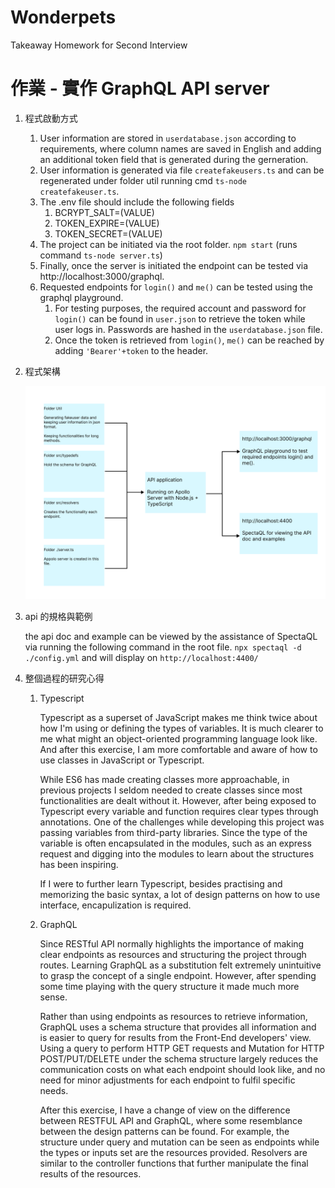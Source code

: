# Wonderpets

Takeaway Homework for Second Interview

# 作業 - 實作 GraphQL API server

1. 程式啟動方式

   1. User information are stored in `userdatabase.json` according to requirements, where column names are saved in English and adding an additional token field that is generated during the gerneration.
   2. User information is generated via file `createfakeusers.ts` and can be regenerated under folder util running cmd `ts-node createfakeuser.ts`.
   3. The .env file should include the following fields
      1. BCRYPT_SALT=(VALUE)
      2. TOKEN_EXPIRE=(VALUE)
      3. TOKEN_SECRET=(VALUE)
   4. The project can be initiated via the root folder. `npm start` (runs command `ts-node server.ts`)
   5. Finally, once the server is initiated the endpoint can be tested via http://localhost:3000/graphql.
   6. Requested endpoints for `login()` and `me()` can be tested using the graphql playground.
      1. For testing purposes, the required account and password for `login()` can be found in `user.json` to retrieve the token while user logs in. Passwords are hashed in the `userdatabase.json` file.
      2. Once the token is retrieved from `login()`, `me()` can be reached by adding `'Bearer'+token` to the header.

2. 程式架構

   ![API Structure](/public/apistructure.png)

3. api 的規格與範例

   the api doc and example can be viewed by the assistance of SpectaQL via running the following command in the root file. `npx spectaql -d ./config.yml` and will display on `http://localhost:4400/`

4. 整個過程的研究心得

   1. Typescript

      Typescript as a superset of JavaScript makes me think twice about how I'm using or defining the types of variables. It is much clearer to me what might an object-oriented programming language look like. And after this exercise, I am more comfortable and aware of how to use classes in JavaScript or Typescript.

      While ES6 has made creating classes more approachable, in previous projects I seldom needed to create classes since most functionalities are dealt without it. However, after being exposed to Typescript every variable and function requires clear types through annotations. One of the challenges while developing this project was passing variables from third-party libraries. Since the type of the variable is often encapsulated in the modules, such as an express request and digging into the modules to learn about the structures has been inspiring.

      If I were to further learn Typescript, besides practising and memorizing the basic syntax, a lot of design patterns on how to use interface, encapulization is required.

   2. GraphQL

      Since RESTful API normally highlights the importance of making clear endpoints as resources and structuring the project through routes. Learning GraphQL as a substitution felt extremely unintuitive to grasp the concept of a single endpoint. However, after spending some time playing with the query structure it made much more sense.

      Rather than using endpoints as resources to retrieve information, GraphQL uses a schema structure that provides all information and is easier to query for results from the Front-End developers' view. Using a query to perform HTTP GET requests and Mutation for HTTP POST/PUT/DELETE under the schema structure largely reduces the communication costs on what each endpoint should look like, and no need for minor adjustments for each endpoint to fulfil specific needs.

      After this exercise, I have a change of view on the difference between RESTFUL API and GraphQL, where some resemblance between the design patterns can be found. For example, the structure under query and mutation can be seen as endpoints while the types or inputs set are the resources provided. Resolvers are similar to the controller functions that further manipulate the final results of the resources.
